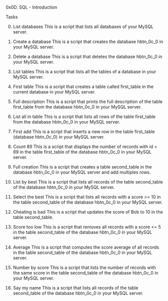 0x0D. SQL - Introduction

Tasks

0. List databases
This is a script that lists all databases of your MySQL server.

1. Create a database
This is a script that creates the database hbtn_0c_0 in your MySQL server.

2. Delete a database
This is a script that deletes the database hbtn_0c_0 in your MySQL server.

3. List tables
This is a script that lists all the tables of a database in your MySQL server.

4. First table
This is a script that creates a table called first_table in the current database in your MySQL server.

5. Full description
This is a script that prints the full description of the table first_table from the database hbtn_0c_0 in your MySQL server.

6. List all in table
This is a script that lists all rows of the table first_table from the database hbtn_0c_0 in your MySQL server.

7. First add
This is a script that inserts a new row in the table first_table (database hbtn_0c_0) in your MySQL server.

8. Count 89
This is a script that displays the number of records with id = 89 in the table first_table of the database hbtn_0c_0 in your MySQL server.

9. Full creation
This is a script that creates a table second_table in the database hbtn_0c_0 in your MySQL server and add multiples rows.

10. List by best
This is a script that lists all records of the table second_table of the database hbtn_0c_0 in your MySQL server.

11. Select the best
This is a script that lists all records with a score >= 10 in the table second_table of the database hbtn_0c_0 in your MySQL server.

12. Cheating is bad
This is a script that updates the score of Bob to 10 in the table second_table.

13. Score too low
This is a script that removes all records with a score <= 5 in the table second_table of the database hbtn_0c_0 in your MySQL server.

14. Average
This is a script that computes the score average of all records in the table second_table of the database hbtn_0c_0 in your MySQL server.

15. Number by score
This is a script that lists the number of records with the same score in the table second_table of the database hbtn_0c_0 in your MySQL server.

16. Say my name
This is a script that lists all records of the table second_table of the database hbtn_0c_0 in your MySQL server.
